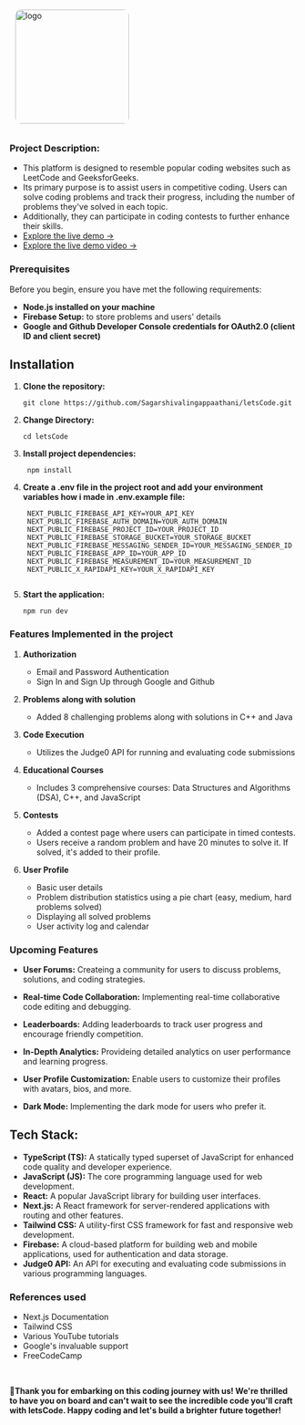 <img src="https://github.com/Sagarshivalingappaathani/letsCode/assets/121311033/e88b2239-2e5a-41f1-978d-6071f07d47a5" alt="logo" width="200" style="border-radius: 10px; margin: 10px;">

### Project Description:
- This platform is designed to resemble popular coding websites such as LeetCode and GeeksforGeeks.
-  Its primary purpose is to assist users in competitive coding. Users can solve coding problems and track their progress, including the number of problems they've solved in each topic.
-   Additionally, they can participate in coding contests to further enhance their skills.
- [Explore the live demo →](https://lets-code-pink.vercel.app/)
- [Explore the live demo video →](https://drive.google.com/file/d/11EoiXoOJ81Gf1hK0niMqHj4u_eYmHAAi/view?usp=sharing)

### Prerequisites
Before you begin, ensure you have met the following requirements:

- **Node.js installed on your machine**
- **Firebase Setup:** to store problems and users' details
- **Google and Github Developer Console credentials for OAuth2.0 (client ID and client secret)**


## Installation

1. **Clone the repository:**

   ```
   git clone https://github.com/Sagarshivalingappaathani/letsCode.git
   ```
2. **Change Directory:**

   ```
   cd letsCode
   ```
3. **Install project dependencies:**

   ```
    npm install
   ```
4. **Create a .env file in the project root and add your environment variables how i made in .env.example file:**
   ```
    NEXT_PUBLIC_FIREBASE_API_KEY=YOUR_API_KEY
    NEXT_PUBLIC_FIREBASE_AUTH_DOMAIN=YOUR_AUTH_DOMAIN
    NEXT_PUBLIC_FIREBASE_PROJECT_ID=YOUR_PROJECT_ID
    NEXT_PUBLIC_FIREBASE_STORAGE_BUCKET=YOUR_STORAGE_BUCKET
    NEXT_PUBLIC_FIREBASE_MESSAGING_SENDER_ID=YOUR_MESSAGING_SENDER_ID
    NEXT_PUBLIC_FIREBASE_APP_ID=YOUR_APP_ID
    NEXT_PUBLIC_FIREBASE_MEASUREMENT_ID=YOUR_MEASUREMENT_ID
    NEXT_PUBLIC_X_RAPIDAPI_KEY=YOUR_X_RAPIDAPI_KEY


5. **Start the application:**

   ```
   npm run dev
   ```
   
### Features Implemented in the project 

1. **Authorization**
   - Email and Password Authentication
   - Sign In and Sign Up through Google and Github

2. **Problems along with solution**
   - Added 8 challenging problems along with solutions in C++ and Java

3. **Code Execution**
   - Utilizes the Judge0 API for running and evaluating code submissions

4. **Educational Courses**
   - Includes 3 comprehensive courses: Data Structures and Algorithms (DSA), C++, and JavaScript

5. **Contests**
   - Added a contest page where users can participate in timed contests.
   - Users receive a random problem and have 20 minutes to solve it. If solved, it's added to their profile.

6. **User Profile**
   - Basic user details
   - Problem distribution statistics using a pie chart (easy, medium, hard problems solved)
   - Displaying all solved problems
   - User activity log and calendar
  

### Upcoming Features

- **User Forums:** Createing a community for users to discuss problems, solutions, and coding strategies.

- **Real-time Code Collaboration:** Implementing real-time collaborative code editing and debugging.

- **Leaderboards:** Adding leaderboards to track user progress and encourage friendly competition.

- **In-Depth Analytics:** Provideing detailed analytics on user performance and learning progress.

- **User Profile Customization:** Enable users to customize their profiles with avatars, bios, and more.

- **Dark Mode:** Implementing the dark mode for users who prefer it.


## Tech Stack:

- **TypeScript (TS):** A statically typed superset of JavaScript for enhanced code quality and developer experience.
- **JavaScript (JS):** The core programming language used for web development.
- **React:** A popular JavaScript library for building user interfaces.
- **Next.js:** A React framework for server-rendered applications with routing and other features.
- **Tailwind CSS:** A utility-first CSS framework for fast and responsive web development.
- **Firebase:** A cloud-based platform for building web and mobile applications, used for authentication and data storage.
- **Judge0 API:** An API for executing and evaluating code submissions in various programming languages.


### References used

- Next.js Documentation
- Tailwind CSS
- Various YouTube tutorials
- Google's invaluable support
- FreeCodeCamp

<br>

**🌟Thank you for embarking on this coding journey with us! We're thrilled to have you on board and can't wait to see the incredible code you'll craft with letsCode. Happy coding and let's build a brighter future together!**


